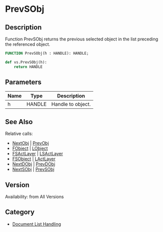 # PrevSObj

## Description
Function PrevSObj returns the previous selected object in the list preceding the referenced object.

```pascal
FUNCTION PrevSObj(h : HANDLE): HANDLE;
```

```python
def vs.PrevSObj(h):
    return HANDLE
```

## Parameters
|Name|Type|Description|
|---|---|---|
|h|HANDLE|Handle to object.|

## See Also
Relative calls:
* [NextObj](NextObj.md) | [PrevObj](PrevObj.md)
* [FObject](FObject.md) | [LObject](LObject.md)
* [FSActLayer](FSActLayer.md) | [LSActLayer](LSActLayer.md)
* [FSObject](FSObject.md)  | [LActLayer](LActLayer.md)
* [NextDObj](NextDObj.md) | [PrevDObj](PrevDObj.md)
* [NextSObj](NextSObj.md) | [PrevSObj](PrevSObj.md)

## Version
Availability: from All Versions

## Category
* [Document List Handling](../Categories/Document%20List%20Handling.md)
